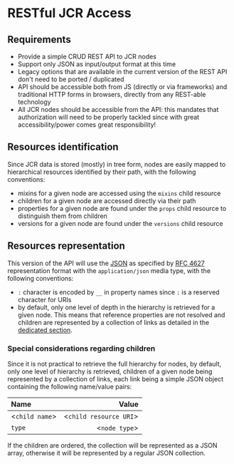 # RESTful JCR Access

## Requirements

- Provide a simple CRUD REST API to JCR nodes
- Support only JSON as input/output format at this time
- Legacy options that are available in the current version of the REST API don't need to be ported / duplicated
- API should be accessible both from JS (directly or via frameworks) and traditional HTTP forms in browsers,
directly from any REST-able technology
- All JCR nodes should be accessible from the API: this mandates that authorization will need to be properly tackled
since with great accessibility/power comes great responsibility!

## Resources identification

Since JCR data is stored (mostly) in tree form, nodes are easily mapped to hierarchical resources identified by their
path, with the following conventions:

- mixins for a given node are accessed using the `mixins` child resource
- children for a given node are accessed directly via their path
- properties for a given node are found under the `props` child resource to distinguish them from children
- versions for a given node are found under the `versions` child resource

## Resources representation

This version of the API will use the [JSON](http://json.org) as specified by
[RFC 4627](http://www.ietf.org/rfc/rfc4627.txt) representation format with the `application/json` media type,
with the following conventions:

- `:` character is encoded by `__` in property names since `:` is a reserved character for URIs
- by default, only one level of depth in the hierarchy is retrieved for a given node. This means that reference
properties are not resolved and children are represented by a collection of links as detailed in the [dedicated
section](#children).

### <a name="children"></a> Special considerations regarding children

Since it is not practical to retrieve the full hierarchy for nodes, by default, only one level of hierarchy is
retrieved, children of a given node being represented by a collection of links, each link being a simple JSON object
containing the following name/value pairs:

| Name                 | Value                        |
| :------------------- | ---------------------------: |
| &lt;`child name`&gt; | &lt;`child resource URI`&gt; |
| `type`               | &lt;`node type`&gt;          |

If the children are ordered, the collection will be represented as a JSON array,
otherwise it will be represented by a regular JSON collection.
